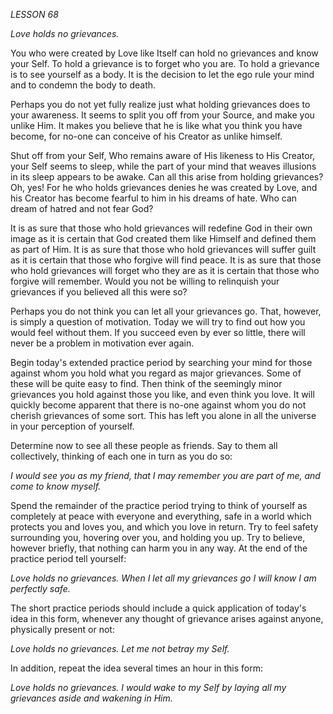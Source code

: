 *LESSON 68*

*Love holds no grievances.*

You who were created by Love like Itself can hold no grievances and know your Self. To hold a grievance is to forget who you are. To hold a grievance is to see yourself as a body. It is the decision to let the ego rule your mind and to condemn the body to death.

Perhaps you do not yet fully realize just what holding grievances does to your awareness. It seems to split you off from your Source, and make you unlike Him. It makes you believe that he is like what you think you have become, for no-one can conceive of his Creator as unlike himself.

Shut off from your Self, Who remains aware of His likeness to His Creator, your Self seems to sleep, while the part of your mind that weaves illusions in its sleep appears to be awake. Can all this arise from holding grievances? Oh, yes! For he who holds grievances denies he was created by Love, and his Creator has become fearful to him in his dreams of hate. Who can dream of hatred and not fear God?

It is as sure that those who hold grievances will redefine God in their own image as it is certain that God created them like Himself and defined them as part of Him. It is as sure that those who hold grievances will suffer guilt as it is certain that those who forgive will find peace. It is as sure that those who hold grievances will forget who they are as it is certain that those who forgive will remember. Would you not be willing to relinquish your grievances if you believed all this were so?

Perhaps you do not think you can let all your grievances go. That, however, is simply a question of motivation. Today we will try to find out how you would feel without them. If you succeed even by ever so little, there will never be a problem in motivation ever again.

Begin today's extended practice period by searching your mind for those against whom you hold what you regard as major grievances. Some of these will be quite easy to find. Then think of the seemingly minor grievances you hold against those you like, and even think you love. It will quickly become apparent that there is no-one against whom you do not cherish grievances of some sort. This has left you alone in all the universe in your perception of yourself.

Determine now to see all these people as friends. Say to them all collectively, thinking of each one in turn as you do so:

_I would see you as my friend, that I may remember you are part of me, and come to know myself._

Spend the remainder of the practice period trying to think of yourself as completely at peace with everyone and everything, safe in a world which protects you and loves you, and which you love in return. Try to feel safety surrounding you, hovering over you, and holding you up. Try to believe, however briefly, that nothing can harm you in any way. At the end of the practice period tell yourself:

_Love holds no grievances. When I let all my grievances go I will know I am perfectly safe._

The short practice periods should include a quick application of today's idea in this form, whenever any thought of grievance arises against anyone, physically present or not:

_Love holds no grievances. Let me not betray my Self._

In addition, repeat the idea several times an hour in this form:

_Love holds no grievances. I would wake to my Self by laying all my grievances aside and wakening in Him._